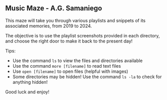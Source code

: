 ## Music Maze - A.G. Samaniego

This maze will take you through various playlists and snippets of its associated memories, from 2019 to 2024. 

The objective is to use the playlist screenshots provided in each directory, and choose the right door to make it back to the present day!

Tips:
- Use the command `ls` to view the files and directories available
- Use the command `more [filename]` to read text files
- Use `open [filename]` to open files (helpful with images)
- Some directories may be hidden! Use the command `ls -la` to check for anything hidden!

Good luck and enjoy!